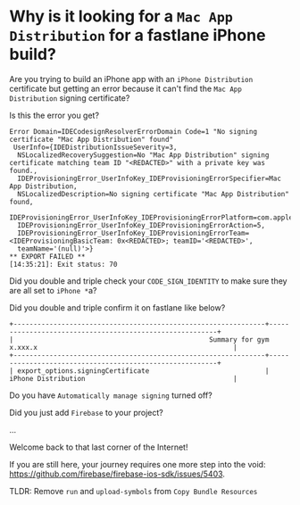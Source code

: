 # Why is it looking for a `Mac App Distribution` for a fastlane iPhone build?

Are you trying to build an iPhone app with an `iPhone Distribution` certificate but getting an error because it can't find the `Mac App Distribution` signing certificate?

Is this the error you get?
```
Error Domain=IDECodesignResolverErrorDomain Code=1 "No signing certificate "Mac App Distribution" found"
 UserInfo={IDEDistributionIssueSeverity=3, 
  NSLocalizedRecoverySuggestion=No "Mac App Distribution" signing certificate matching team ID "<REDACTED>" with a private key was found., 
  IDEProvisioningError_UserInfoKey_IDEProvisioningErrorSpecifier=Mac App Distribution, 
  NSLocalizedDescription=No signing certificate "Mac App Distribution" found, 
  IDEProvisioningError_UserInfoKey_IDEProvisioningErrorPlatform=com.apple.platform.macosx, 
  IDEProvisioningError_UserInfoKey_IDEProvisioningErrorAction=5, 
  IDEProvisioningError_UserInfoKey_IDEProvisioningErrorTeam=<IDEProvisioningBasicTeam: 0x<REDACTED>; teamID='<REDACTED>', 
  teamName='(null)'>}
** EXPORT FAILED **
[14:35:21]: Exit status: 70
```

Did you double and triple check your `CODE_SIGN_IDENTITY` to make sure they are all set to `iPhone *`a?

Did you double and triple confirm it on fastlane like below?

```
+---------------------------------------------------------------+---------------------------------------------------------+
|                                                 Summary for gym x.xxx.x                                                 |
+---------------------------------------------------------------+---------------------------------------------------------+
| export_options.signingCertificate                             | iPhone Distribution                                     |
```

Do you have `Automatically manage signing` turned off?

Did you just add `Firebase` to your project?

...

Welcome back to that last corner of the Internet!

If you are still here, your journey requires one more step into the void: https://github.com/firebase/firebase-ios-sdk/issues/5403.

TLDR: Remove `run` and `upload-symbols` from `Copy Bundle Resources`
